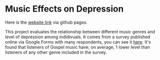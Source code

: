 # Music Effects on Depression

Here is the [website link](https://ivyspratt.github.io/depression-music-effects/) via github pages.

This project evaluates the relationship between different music genres and level of depression among indidivuals. It comes from a survey published online via Google Forms with many respondents, you can see it [here](https://www.kaggle.com/datasets/catherinerasgaitis/mxmh-survey-results). It's found that listeners of Gospel music have, on average, 1 lower level than listeners of any other genre included in the survey.
